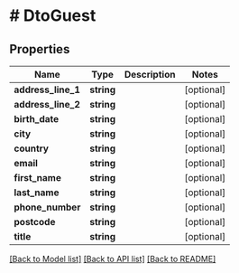 # # DtoGuest

## Properties

Name | Type | Description | Notes
------------ | ------------- | ------------- | -------------
**address_line_1** | **string** |  | [optional]
**address_line_2** | **string** |  | [optional]
**birth_date** | **string** |  | [optional]
**city** | **string** |  | [optional]
**country** | **string** |  | [optional]
**email** | **string** |  | [optional]
**first_name** | **string** |  | [optional]
**last_name** | **string** |  | [optional]
**phone_number** | **string** |  | [optional]
**postcode** | **string** |  | [optional]
**title** | **string** |  | [optional]

[[Back to Model list]](../../README.md#models) [[Back to API list]](../../README.md#endpoints) [[Back to README]](../../README.md)
